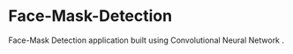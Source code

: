 # Face-Mask-Detection
 Face-Mask Detection application built using Convolutional Neural Network .  
